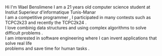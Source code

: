 Hi I'm Wael Benslimene I am a 21 years old computer science student at Instiut Superieur d'informatique Tunis-Manar <br/>
I am a competitive programmer , I participated in many contests such as TCPC2k23 and recently the TCPC2k24 .<br/>
I love combinig data structures and using complex algorithms to solve difficult problems .<br/>
I am interested in software engineering where I can invent applications that solve real life<br/>
problems and save time for human tasks .<br/>
